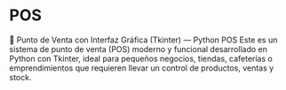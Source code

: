 # POS
📌 Punto de Venta con Interfaz Gráfica (Tkinter) — Python POS Este es un sistema de punto de venta (POS) moderno y funcional desarrollado en Python con Tkinter, ideal para pequeños negocios, tiendas, cafeterías o emprendimientos que requieren llevar un control de productos, ventas y stock.
